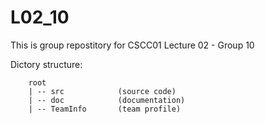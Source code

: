 # L02_10

This is group repostitory for CSCC01 Lecture 02 - Group 10  

Dictory structure:
```
    root
    | -- src            (source code)
    | -- doc            (documentation)
    | -- TeamInfo       (team profile)
```